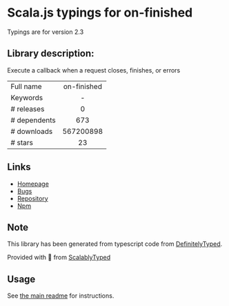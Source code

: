 
# Scala.js typings for on-finished

Typings are for version 2.3

## Library description:
Execute a callback when a request closes, finishes, or errors

|                    |                 |
| ------------------ | :-------------: |
| Full name          | on-finished |
| Keywords           | - |
| # releases         | 0 |
| # dependents       | 673 |
| # downloads        | 567200898 |
| # stars            | 23 |

## Links
- [Homepage](https://github.com/jshttp/on-finished)
- [Bugs](https://github.com/jshttp/on-finished/issues)
- [Repository](https://github.com/jshttp/on-finished)
- [Npm](https://www.npmjs.com/package/on-finished)
    


## Note
This library has been generated from typescript code from [DefinitelyTyped](https://definitelytyped.org).

Provided with :purple_heart: from [ScalablyTyped](https://github.com/oyvindberg/ScalablyTyped)

## Usage
See [the main readme](../../readme.md) for instructions.


